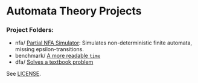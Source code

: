 # Automata Theory Projects

### Project Folders:
 - nfa/ [Partial NFA Simulator](nfa/): Simulates non-deterministic finite automata, missing epsilon-transitions.
 - benchmark/ [A more readable `time`](benchmark/)
 - dfa/ [Solves a textbook problem](dfa/)

See [LICENSE](LICENSE).

